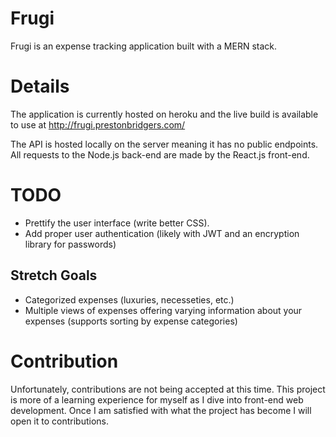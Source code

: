 # Frugi

Frugi is an expense tracking application built with a MERN stack.

# Details

The application is currently hosted on heroku and the live build is available to use at http://frugi.prestonbridgers.com/

The API is hosted locally on the server meaning it has no public endpoints.
All requests to the Node.js back-end are made by the React.js front-end.

# TODO

- Prettify the user interface (write better CSS).
- Add proper user authentication (likely with JWT and an encryption library for passwords)

## Stretch Goals

- Categorized expenses (luxuries, necesseties, etc.)
- Multiple views of expenses offering varying information about your expenses (supports sorting by expense categories)

# Contribution

Unfortunately, contributions are not being accepted at this time.
This project is more of a learning experience for myself as I dive into front-end web development.
Once I am satisfied with what the project has become I will open it to contributions.
